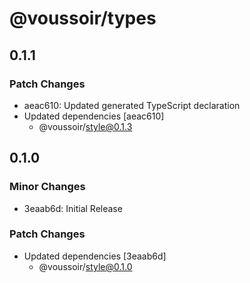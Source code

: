 # @voussoir/types

## 0.1.1

### Patch Changes

- aeac610: Updated generated TypeScript declaration
- Updated dependencies [aeac610]
  - @voussoir/style@0.1.3

## 0.1.0

### Minor Changes

- 3eaab6d: Initial Release

### Patch Changes

- Updated dependencies [3eaab6d]
  - @voussoir/style@0.1.0
